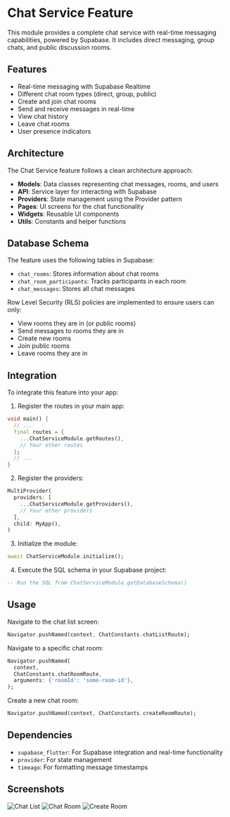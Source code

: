 # Chat Service Feature

This module provides a complete chat service with real-time messaging capabilities, powered by Supabase. It includes direct messaging, group chats, and public discussion rooms.

## Features

- Real-time messaging with Supabase Realtime
- Different chat room types (direct, group, public)
- Create and join chat rooms
- Send and receive messages in real-time
- View chat history
- Leave chat rooms
- User presence indicators

## Architecture

The Chat Service feature follows a clean architecture approach:

- **Models**: Data classes representing chat messages, rooms, and users
- **API**: Service layer for interacting with Supabase
- **Providers**: State management using the Provider pattern
- **Pages**: UI screens for the chat functionality
- **Widgets**: Reusable UI components
- **Utils**: Constants and helper functions

## Database Schema

The feature uses the following tables in Supabase:

- `chat_rooms`: Stores information about chat rooms
- `chat_room_participants`: Tracks participants in each room
- `chat_messages`: Stores all chat messages

Row Level Security (RLS) policies are implemented to ensure users can only:
- View rooms they are in (or public rooms)
- Send messages to rooms they are in
- Create new rooms
- Join public rooms
- Leave rooms they are in

## Integration

To integrate this feature into your app:

1. Register the routes in your main app:
```dart
void main() {
  // ...
  final routes = {
    ...ChatServiceModule.getRoutes(),
    // Your other routes
  };
  // ...
}
```

2. Register the providers:
```dart
MultiProvider(
  providers: [
    ...ChatServiceModule.getProviders(),
    // Your other providers
  ],
  child: MyApp(),
)
```

3. Initialize the module:
```dart
await ChatServiceModule.initialize();
```

4. Execute the SQL schema in your Supabase project:
```sql
-- Run the SQL from ChatServiceModule.getDatabaseSchema()
```

## Usage

Navigate to the chat list screen:
```dart
Navigator.pushNamed(context, ChatConstants.chatListRoute);
```

Navigate to a specific chat room:
```dart
Navigator.pushNamed(
  context,
  ChatConstants.chatRoomRoute,
  arguments: {'roomId': 'some-room-id'},
);
```

Create a new chat room:
```dart
Navigator.pushNamed(context, ChatConstants.createRoomRoute);
```

## Dependencies

- `supabase_flutter`: For Supabase integration and real-time functionality
- `provider`: For state management
- `timeago`: For formatting message timestamps

## Screenshots

![Chat List](screenshots/chat_list.png)
![Chat Room](screenshots/chat_room.png)
![Create Room](screenshots/create_room.png)
